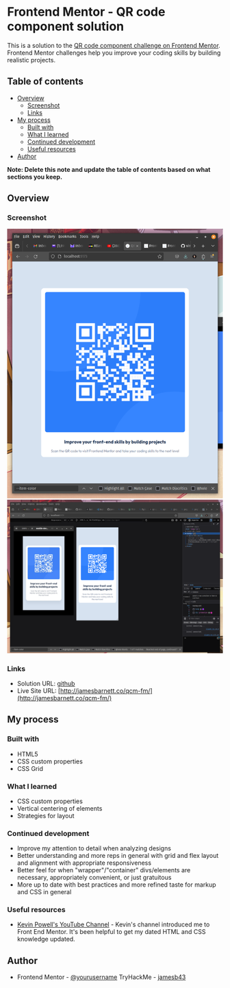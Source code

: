 # Frontend Mentor - QR code component solution

This is a solution to the [QR code component challenge on Frontend Mentor](https://www.frontendmentor.io/challenges/qr-code-component-iux_sIO_H). Frontend Mentor challenges help you improve your coding skills by building realistic projects. 

## Table of contents

- [Overview](#overview)
  - [Screenshot](#screenshot)
  - [Links](#links)
- [My process](#my-process)
  - [Built with](#built-with)
  - [What I learned](#what-i-learned)
  - [Continued development](#continued-development)
  - [Useful resources](#useful-resources)
- [Author](#author)

**Note: Delete this note and update the table of contents based on what sections you keep.**

## Overview

### Screenshot

![](./qcm-fe.png)
![](./qcm-fe2.png)

### Links

- Solution URL: [github](https://github.com/jamesbarnett/qcm-fe.git)
- Live Site URL: [http://jamesbarnett.co/qcm-fm/](http://jamesbarnett.co/qcm-fm/)

## My process

### Built with

- HTML5
- CSS custom properties
- CSS Grid

### What I learned

- CSS custom properties
- Vertical centering of elements
- Strategies for layout

### Continued development

 - Improve my attention to detail when analyzing designs
 - Better understanding and more reps in general with grid and flex layout and alignment with appropriate responsiveness
 - Better feel for when "wrapper"/"container" divs/elements are necessary, appropriately convenient, or just gratuitous
 - More up to date with best practices and more refined taste for markup and CSS in general
 
### Useful resources

- [Kevin Powell's YouTube Channel](https://www.youtube.com/@KevinPowell) - Kevin's channel introduced me to Front End Mentor. It's been helpful to get my dated HTML and CSS knowledge updated.

## Author

- Frontend Mentor - [@yourusername](https://www.frontendmentor.io/profile/jamesbarnett)
TryHackMe - [jamesb43](https://tryhackme.com/p/jamesb43)
